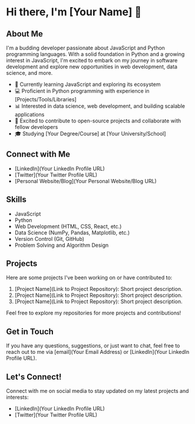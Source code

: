 # Hi there, I'm [Your Name] 👋

## About Me

I'm a budding developer passionate about JavaScript and Python programming languages. With a solid foundation in Python and a growing interest in JavaScript, I'm excited to embark on my journey in software development and explore new opportunities in web development, data science, and more.

- 🌱 Currently learning JavaScript and exploring its ecosystem
- 💻 Proficient in Python programming with experience in [Projects/Tools/Libraries]
- 📊 Interested in data science, web development, and building scalable applications
- 🚀 Excited to contribute to open-source projects and collaborate with fellow developers
- 🎓 Studying [Your Degree/Course] at [Your University/School]

## Connect with Me

- [LinkedIn](Your LinkedIn Profile URL)
- [Twitter](Your Twitter Profile URL)
- [Personal Website/Blog](Your Personal Website/Blog URL)

## Skills

- JavaScript
- Python
- Web Development (HTML, CSS, React, etc.)
- Data Science (NumPy, Pandas, Matplotlib, etc.)
- Version Control (Git, GitHub)
- Problem Solving and Algorithm Design

## Projects

Here are some projects I've been working on or have contributed to:

1. [Project Name](Link to Project Repository): Short project description.
2. [Project Name](Link to Project Repository): Short project description.
3. [Project Name](Link to Project Repository): Short project description.

Feel free to explore my repositories for more projects and contributions!

## Get in Touch

If you have any questions, suggestions, or just want to chat, feel free to reach out to me via [email](Your Email Address) or [LinkedIn](Your LinkedIn Profile URL).

## Let's Connect!

Connect with me on social media to stay updated on my latest projects and interests:

- [LinkedIn](Your LinkedIn Profile URL)
- [Twitter](Your Twitter Profile URL)
